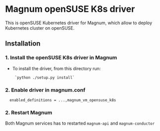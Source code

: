 # Magnum openSUSE K8s driver

This is openSUSE Kubernetes driver for Magnum, which allow to deploy Kubernetes cluster on openSUSE.

## Installation

### 1. Install the openSUSE K8s driver in Magnum

- To install the driver, from this directory run:

       `python ./setup.py install`

### 2. Enable driver in magnum.conf

      enabled_definitions = ...,magnum_vm_opensuse_k8s

### 2. Restart Magnum

  Both Magnum services has to restarted `magnum-api` and `magnum-conductor`
